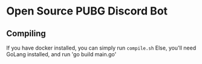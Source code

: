 # Open Source PUBG Discord Bot

## Compiling
If you have docker installed, you can simply run `compile.sh`
Else, you'll need GoLang installed, and run 'go build main.go'
